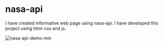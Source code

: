 # nasa-api

I have created informative web page using nasa-api. I have 
developed this project using html-css and js.

![nasa-api-demo-min](https://user-images.githubusercontent.com/64928807/226133643-b096e2d2-c6e8-4ac4-a8f5-43ca1c492708.gif)

